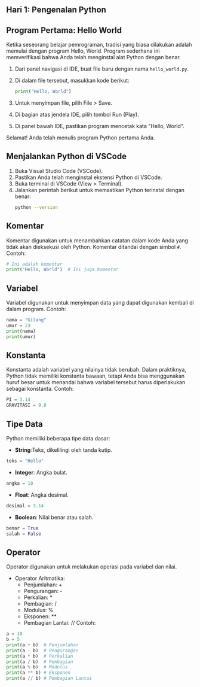 ## **Hari 1: Pengenalan Python**

## Program Pertama: Hello World
Ketika seseorang belajar pemrograman, tradisi yang biasa dilakukan adalah memulai dengan program Hello, World. Program sederhana ini memverifikasi bahwa Anda telah menginstal alat Python dengan benar.
1. Dari panel navigasi di IDE, buat file baru dengan nama `hello_world.py`.
2. Di dalam file tersebut, masukkan kode berikut:

    ```python
    print("Hello, World")
    ```
3. Untuk menyimpan file, pilih File > Save.
4. Di bagian atas jendela IDE, pilih tombol Run (Play).
5. Di panel bawah IDE, pastikan program mencetak kata "Hello, World".

Selamat! Anda telah menulis program Python pertama Anda.

## Menjalankan Python di VSCode
1. Buka Visual Studio Code (VSCode).
2. Pastikan Anda telah menginstal ekstensi Python di VSCode.
3. Buka terminal di VSCode (View > Terminal).
4. Jalankan perintah berikut untuk memastikan Python terinstal dengan benar:
    ```sh
    python --version
    ```

## Komentar
Komentar digunakan untuk menambahkan catatan dalam kode Anda yang tidak akan dieksekusi oleh Python. Komentar ditandai dengan simbol `#`.
Contoh:
```python
# Ini adalah komentar
print("Hello, World")  # Ini juga komentar
```

## Variabel
Variabel digunakan untuk menyimpan data yang dapat digunakan kembali di dalam program.
Contoh:
```python
nama = "Gilang"
umur = 23
print(nama)
print(umur)
```

## Konstanta
Konstanta adalah variabel yang nilainya tidak berubah. Dalam praktiknya, Python tidak memiliki konstanta bawaan, tetapi Anda bisa menggunakan huruf besar untuk menandai bahwa variabel tersebut harus diperlakukan sebagai konstanta.
Contoh:
```python
PI = 3.14
GRAVITASI = 9.8
```
## Tipe Data
Python memiliki beberapa tipe data dasar:
- **String**:Teks, dikelilingi oleh tanda kutip.
```python
teks = "Hello"
```
- **Integer**: Angka bulat.
```python
angka = 10
```
- **Float**: Angka desimal.
```python
desimal = 3.14
```
- **Boolean**: Nilai benar atau salah.
```python
benar = True
salah = False
```

## Operator
Operator digunakan untuk melakukan operasi pada variabel dan nilai.
+ Operator Aritmatika:
    - Penjumlahan: +
    - Pengurangan: -
    - Perkalian: *
    - Pembagian: /
    - Modulus: %
    - Eksponen: **
    - Pembagian Lantai: //
Contoh:
```python
a = 10
b = 5
print(a + b)  # Penjumlahan
print(a - b)  # Pengurangan
print(a * b)  # Perkalian
print(a / b)  # Pembagian
print(a % b)  # Modulus
print(a ** b) # Eksponen
print(a // b) # Pembagian Lantai
```